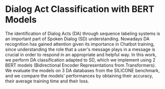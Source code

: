 # Dialog Act Classification with BERT Models

The identification of Dialog Acts (DA) through sequence labeling systems is an important part of Spoken Dialog (SD) understanding. Nowadays DA recognition has gained attention given its importance in Chatbot training, since understanding the role that a user's message plays in a message is crucial in order to respond in an appropriate and helpful way. 
In this work, we perform DA classification adapted to SD, which we implement using 2 BERT models (Bidirectional
Encoder Representations from Transformers). We evaluate the models on 3 DA databases from the SILICONE benchmark, and we compare the models' performances by obtaining their accuracy, their average training time and their loss.
